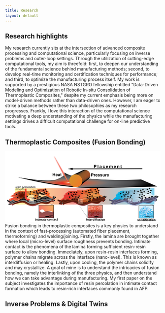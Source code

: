 ```yaml
---
title: Research 
layout: default
---
```


## Research highlights
My research currently sits at the intersection of advanced composite processing and computational science, particularly focusing on inverse problems and outer-loop settings. Through the utilization of cutting-edge computational tools, my aim is threefold: first, to deepen our understanding of the fundamental science behind manufacturing methods; second, to develop real-time monitoring and certification techniques for performance; and third, to optimize the manufacturing process itself. My work is supported by a prestigious NASA NSTGRO fellowship entitled "Data-Driven Modeling and Optimization of Robotic In-situ Consolidation of Thermoplastic Composites," despite my current emphasis being more on model-driven methods rather than data-driven ones. However, I am eager to strike a balance between these two philosophies as my research progresses. Frankly, I love this interaction of the computational science motivating a deep understanding of the physics while the manufacturing settings drives a difficult computational challenge for on-line predictive tools. 

## Thermoplastic Composites (Fusion Bonding)
<div id="middle" style="float: left; max-width: 100%;border: 10px"> 
    <img src="images/fiber infiltration v7.1.png" />
</div>

Fusion bonding in thermoplastic composites is a key physics to understand in the context of fast-processing (automated fiber placement, thermoforming) and welding/joining. Firstly, the lamina are brought together where local (micro-level) surface roughness prevents bonding. Intimate contact is the phenomena of the lamina forming sufficient resin-resin surface to allow bonding. Immediately, upon resin-resin interfaces forming, polymer chains migrate across the interface (nano-level). This is known as interdiffusion or healing. Lastly, upon cooling, the polymer chains solidify and may crystallize. A goal of mine is to understand the intricacies of fusion bonding, namely the interlinking of the three physics, and then understand how we can take advantage during manufacturing. My first paper on the subject investigates the importance of resin percolation in intimate contact formation which leads to resin-rich interfaces commonly found in AFP. 

## Inverse Problems & Digital Twins 
